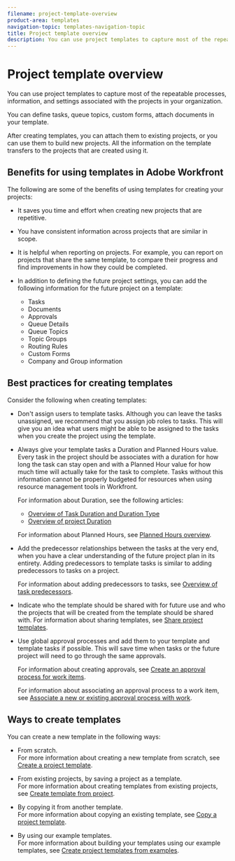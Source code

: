 ```yaml
---
filename: project-template-overview
product-area: templates
navigation-topic: templates-navigation-topic
title: Project template overview
description: You can use project templates to capture most of the repeatable processes, information, and settings associated with the projects in your organization.
---
```


# Project template overview

You can use project templates to capture most of the repeatable processes, information, and settings associated with the projects in your organization.

You can define tasks, queue topics, custom forms, attach documents in your template.

After creating templates, you can attach them to existing projects, or you can use them to build new projects. All the information on the template transfers to the projects that are created using it.

## Benefits for using templates in Adobe Workfront

The following are some of the benefits of using templates for creating your projects:

* It saves you time and effort when creating new projects that are repetitive.
* You have consistent information across projects that are similar in scope.
* It is helpful when reporting on projects. For example, you can report on projects that share the same template, to compare their progress and find improvements in how they could be completed. 
* In addition to defining the future project settings, you can add the following information for the future project on a template:

   * Tasks
   * Documents
   * Approvals
   * Queue Details
   * Queue Topics
   * Topic&nbsp;Groups
   * Routing Rules
   * Custom&nbsp;Forms
   * Company and Group information

## Best practices for creating templates

Consider the following when creating templates:

* Don't assign users to template tasks.&nbsp;Although you can leave the tasks unassigned, we recommend that you assign job roles to tasks. This will give you an idea what users might be able to be assigned to the tasks when you create the project using the template.
* Always give your template tasks a Duration and Planned Hours value. Every task in the project should be associates with a duration for how long the task can stay open and with a Planned Hour value for how much time will actually take for the task to complete. Tasks without this information cannot be properly budgeted for resources when using resource management tools in Workfront.

  For information about Duration, see the following articles:

   * [Overview of Task Duration and Duration Type](../../../manage-work/tasks/taskdurtn/task-duration-and-duration-type.md) 
   * [Overview of project Duration](../../../manage-work/projects/planning-a-project/project-duration.md)

  For information about Planned Hours, see [Planned Hours overview](../../../manage-work/tasks/task-information/planned-hours.md).

* Add the predecessor relationships between the tasks at the very end, when you have a clear understanding of the future project plan in its entirety. Adding predecessors to template tasks is similar to adding predecessors to tasks on a project.

  For information about adding predecessors to tasks, see [Overview of task predecessors](../../../manage-work/tasks/use-prdcssrs/predecessors-overview.md).

* Indicate who the template should be shared with for future use and who the projects that will be created from the template should be shared with. For information about sharing templates, see [Share project templates](../../../manage-work/projects/create-and-manage-templates/share-project-template.md).
* Use global approval processes and add them to your template and template tasks if possible. This will save time when tasks or the future project will need to go through the same approvals.

  For information about creating approvals, see [Create an approval process for work items](../../../administration-and-setup/customize-workfront/configure-approval-milestone-processes/create-approval-processes.md).

  For information about associating an approval process to a work item, see [Associate a new or existing approval process with work](../../../review-and-approve-work/manage-approvals/associate-approval-with-work.md).

## Ways to create templates

You can create a new template in the following ways:

* From scratch.  
  For more information about creating a new template from scratch, see [Create a project template](../../../manage-work/projects/create-and-manage-templates/create-template.md).

* From existing projects, by saving a project as a template.  
  For more information about creating templates from existing projects, see [Create template from project](../../../manage-work/projects/create-and-manage-templates/create-template-from-project.md).

* By copying it from another template.  
  For more information about copying an existing template, see [Copy a project template](../../../manage-work/projects/create-and-manage-templates/copy-template.md).

* By using our example templates.   
  For more information about building your templates using our example templates, see [Create project templates from examples](../../../manage-work/projects/create-and-manage-templates/create-templates-from-examples.md).

